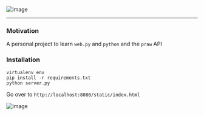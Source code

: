 ![image](http://imgur.com/V9WalTJ.png)

---

### Motivation

A personal project to learn `web.py` and `python` and the `praw` API

### Installation

  	virtualenv env
  	pip install -r requirements.txt
  	python server.py

Go over to `http://localhost:8080/static/index.html`

![image](http://i.imgur.com/wc9O4NR.png)
